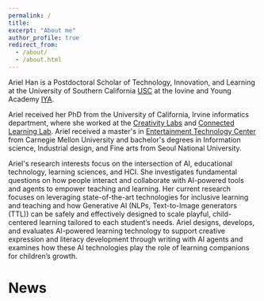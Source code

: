 ```yaml
---
permalink: /
title: 
excerpt: "About me"
author_profile: true
redirect_from: 
  - /about/
  - /about.html
---
```



Ariel Han is a Postdoctoral Scholar of Technology, Innovation, and Learning at the University of Southern California [USC](https://www.usc.edu/) at the Iovine and Young Academy [IYA](https://iovine-young.usc.edu/).

Ariel received her PhD from the University of California, Irvine informatics department, where she worked at the [Creativity Labs](http://creativitylabs.com/) and [Connected Learning Lab](https://connectedlearning.uci.edu/). Ariel received a master's in [Entertainment Technology Center](https://www.etc.cmu.edu/) from Carnegie Mellon University and bachelor's degrees in Information science, Industrial design, and Fine arts from Seoul National University. ​

Ariel's research interests focus on the intersection of AI, educational technology, learning sciences, and HCI. She investigates fundamental questions on how people interact and collaborate with AI-powered tools and agents to empower teaching and learning. Her current research focuses on leveraging state-of-the-art technologies for inclusive learning and teaching and how Generative AI (NLPs, Text-to-Image generators (TTL)) can be safely and effectively designed to scale playful, child-centered learning tailored to each student’s needs. Ariel designs, develops, and evaluates AI-powered learning technology to support creative expression and literacy development through writing with AI agents and examines how these AI technologies play the role of learning companions for children’s growth.

News
======
